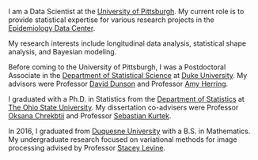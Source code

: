 I am a Data Scientist at the [University of Pittsburgh](https://www.pitt.edu/). My current role is to provide statistical expertise for various research projects in the [Epidemiology Data Center](https://www.edc.pitt.edu/).

My research interests include longitudinal data analysis, statistical shape analysis, and Bayesian modeling. 

Before coming to the University of Pittsburgh, I was a Postdoctoral Associate in the [Department of Statistical Science](https://stat.duke.edu/) at [Duke University](https://duke.edu/). My advisors were Professor [David Dunson](https://scholars.duke.edu/person/dunson) and Professor [Amy Herring](https://globalhealth.duke.edu/people/herring-amy). 

I graduated with a Ph.D. in Statistics from the [Department of Statistics](https://stat.osu.edu/) at [The Ohio State University](https://www.osu.edu/).  My dissertation co-advisers were Professor [Oksana Chrekbtii](https://www.asc.ohio-state.edu/chkrebtii.1/research.html) and Professor [Sebastian Kurtek](https://www.asc.ohio-state.edu/kurtek.1/). 

In 2016, I graduated from [Duquesne University](https://www.duq.edu/academics/schools/liberal-arts/academics/departments-and-centers/mathematics-and-computer-science) with a B.S. in Mathematics. My undergraduate research focused on variational methods for image processing advised by Professor [Stacey Levine](https://www.duq.edu/academics/faculty/stacey-levine). 
